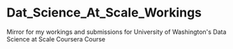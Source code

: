 # Dat_Science_At_Scale_Workings
Mirror for my workings and submissions for University of Washington's Data Science at Scale Coursera Course
